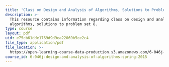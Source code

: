 ```yaml
---
title: 'Class on Design and Analysis of Algorithms, Solutions to Problem Set 8'
description: >-
  This resource contains information regarding class on design and analysis of
  algorithms, solutions to problem set 8.
type: course
layout: pdf
uid: e75cb61dde1769d9d9ea22069b5ce2c4
file_type: application/pdf
file_location: >-
  https://open-learning-course-data-production.s3.amazonaws.com/6-046j-design-and-analysis-of-algorithms-spring-2015/e75cb61dde1769d9d9ea22069b5ce2c4_MIT6_046JS15_pset8sols.pdf
course_id: 6-046j-design-and-analysis-of-algorithms-spring-2015
---
```

